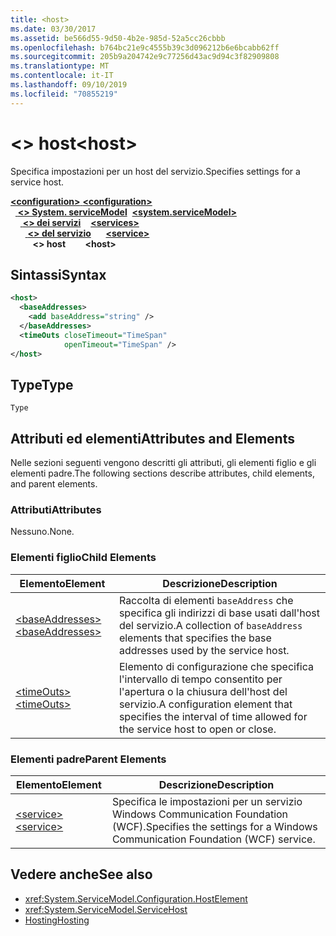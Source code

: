 ```yaml
---
title: <host>
ms.date: 03/30/2017
ms.assetid: be566d55-9d50-4b2e-985d-52a5cc26cbbb
ms.openlocfilehash: b764bc21e9c4555b39c3d096212b6e6bcabb62ff
ms.sourcegitcommit: 205b9a204742e9c77256d43ac9d94c3f82909808
ms.translationtype: MT
ms.contentlocale: it-IT
ms.lasthandoff: 09/10/2019
ms.locfileid: "70855219"
---
```

# <a name="host"></a><span data-ttu-id="3d5ec-101">\<> host</span><span class="sxs-lookup"><span data-stu-id="3d5ec-101">\<host></span></span>
<span data-ttu-id="3d5ec-102">Specifica impostazioni per un host del servizio.</span><span class="sxs-lookup"><span data-stu-id="3d5ec-102">Specifies settings for a service host.</span></span>  
  
<span data-ttu-id="3d5ec-103">[ **\<configuration>** ](../configuration-element.md)</span><span class="sxs-lookup"><span data-stu-id="3d5ec-103">[**\<configuration>**](../configuration-element.md)</span></span>\
<span data-ttu-id="3d5ec-104">&nbsp;&nbsp;[ **\<> System. serviceModel**](system-servicemodel.md)</span><span class="sxs-lookup"><span data-stu-id="3d5ec-104">&nbsp;&nbsp;[**\<system.serviceModel>**](system-servicemodel.md)</span></span>\
<span data-ttu-id="3d5ec-105">&nbsp;&nbsp;&nbsp;&nbsp;[ **\<> dei servizi**](services.md)</span><span class="sxs-lookup"><span data-stu-id="3d5ec-105">&nbsp;&nbsp;&nbsp;&nbsp;[**\<services>**](services.md)</span></span>\
<span data-ttu-id="3d5ec-106">&nbsp;&nbsp;&nbsp;&nbsp;&nbsp;&nbsp;[ **\<> del servizio**](service.md)</span><span class="sxs-lookup"><span data-stu-id="3d5ec-106">&nbsp;&nbsp;&nbsp;&nbsp;&nbsp;&nbsp;[**\<service>**](service.md)</span></span>\
<span data-ttu-id="3d5ec-107">&nbsp;&nbsp;&nbsp;&nbsp;&nbsp;&nbsp;&nbsp;&nbsp; **\<> host**</span><span class="sxs-lookup"><span data-stu-id="3d5ec-107">&nbsp;&nbsp;&nbsp;&nbsp;&nbsp;&nbsp;&nbsp;&nbsp;**\<host>**</span></span>  
  
## <a name="syntax"></a><span data-ttu-id="3d5ec-108">Sintassi</span><span class="sxs-lookup"><span data-stu-id="3d5ec-108">Syntax</span></span>  
  
```xml  
<host>
  <baseAddresses>
    <add baseAddress="string" />
  </baseAddresses>
  <timeOuts closeTimeout="TimeSpan"
            openTimeout="TimeSpan" />
</host>
```  
  
## <a name="type"></a><span data-ttu-id="3d5ec-109">Type</span><span class="sxs-lookup"><span data-stu-id="3d5ec-109">Type</span></span>  
 `Type`  
  
## <a name="attributes-and-elements"></a><span data-ttu-id="3d5ec-110">Attributi ed elementi</span><span class="sxs-lookup"><span data-stu-id="3d5ec-110">Attributes and Elements</span></span>  
 <span data-ttu-id="3d5ec-111">Nelle sezioni seguenti vengono descritti gli attributi, gli elementi figlio e gli elementi padre.</span><span class="sxs-lookup"><span data-stu-id="3d5ec-111">The following sections describe attributes, child elements, and parent elements.</span></span>  
  
### <a name="attributes"></a><span data-ttu-id="3d5ec-112">Attributi</span><span class="sxs-lookup"><span data-stu-id="3d5ec-112">Attributes</span></span>  
 <span data-ttu-id="3d5ec-113">Nessuno.</span><span class="sxs-lookup"><span data-stu-id="3d5ec-113">None.</span></span>  
  
### <a name="child-elements"></a><span data-ttu-id="3d5ec-114">Elementi figlio</span><span class="sxs-lookup"><span data-stu-id="3d5ec-114">Child Elements</span></span>  
  
|<span data-ttu-id="3d5ec-115">Elemento</span><span class="sxs-lookup"><span data-stu-id="3d5ec-115">Element</span></span>|<span data-ttu-id="3d5ec-116">Descrizione</span><span class="sxs-lookup"><span data-stu-id="3d5ec-116">Description</span></span>|  
|-------------|-----------------|  
|[<span data-ttu-id="3d5ec-117">\<baseAddresses></span><span class="sxs-lookup"><span data-stu-id="3d5ec-117">\<baseAddresses></span></span>](baseaddresses.md)|<span data-ttu-id="3d5ec-118">Raccolta di elementi `baseAddress` che specifica gli indirizzi di base usati dall'host del servizio.</span><span class="sxs-lookup"><span data-stu-id="3d5ec-118">A collection of `baseAddress` elements that specifies the base addresses used by the service host.</span></span>|  
|[<span data-ttu-id="3d5ec-119">\<timeOuts></span><span class="sxs-lookup"><span data-stu-id="3d5ec-119">\<timeOuts></span></span>](timeouts.md)|<span data-ttu-id="3d5ec-120">Elemento di configurazione che specifica l'intervallo di tempo consentito per l'apertura o la chiusura dell'host del servizio.</span><span class="sxs-lookup"><span data-stu-id="3d5ec-120">A configuration element that specifies the interval of time allowed for the service host to open or close.</span></span>|  
  
### <a name="parent-elements"></a><span data-ttu-id="3d5ec-121">Elementi padre</span><span class="sxs-lookup"><span data-stu-id="3d5ec-121">Parent Elements</span></span>  
  
|<span data-ttu-id="3d5ec-122">Elemento</span><span class="sxs-lookup"><span data-stu-id="3d5ec-122">Element</span></span>|<span data-ttu-id="3d5ec-123">Descrizione</span><span class="sxs-lookup"><span data-stu-id="3d5ec-123">Description</span></span>|  
|-------------|-----------------|  
|[<span data-ttu-id="3d5ec-124">\<service></span><span class="sxs-lookup"><span data-stu-id="3d5ec-124">\<service></span></span>](service.md)|<span data-ttu-id="3d5ec-125">Specifica le impostazioni per un servizio Windows Communication Foundation (WCF).</span><span class="sxs-lookup"><span data-stu-id="3d5ec-125">Specifies the settings for a Windows Communication Foundation (WCF) service.</span></span>|  
  
## <a name="see-also"></a><span data-ttu-id="3d5ec-126">Vedere anche</span><span class="sxs-lookup"><span data-stu-id="3d5ec-126">See also</span></span>

- <xref:System.ServiceModel.Configuration.HostElement>
- <xref:System.ServiceModel.ServiceHost>
- [<span data-ttu-id="3d5ec-127">Hosting</span><span class="sxs-lookup"><span data-stu-id="3d5ec-127">Hosting</span></span>](../../../wcf/feature-details/hosting.md)

